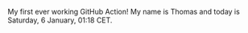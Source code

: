 My first ever working GitHub Action!
My name is Thomas and today is Saturday, 6 January, 01:18 CET. 
